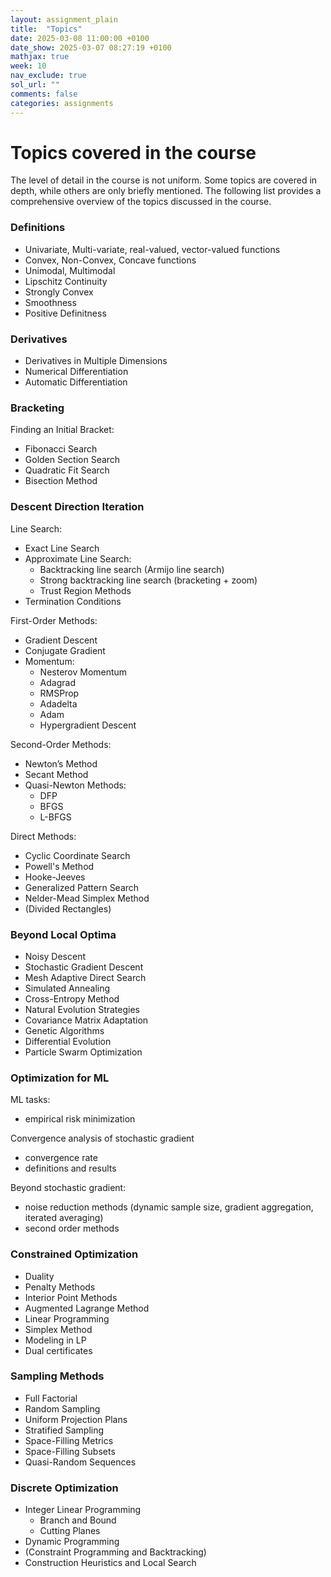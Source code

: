 ```yaml
---
layout: assignment_plain
title:  "Topics"
date: 2025-03-08 11:00:00 +0100
date_show: 2025-03-07 08:27:19 +0100
mathjax: true
week: 10
nav_exclude: true
sol_url: ""
comments: false
categories: assignments
---
```


# Topics covered in the course

The level of detail in the course is not uniform. Some topics are covered in depth, while others are only briefly mentioned. The following list provides a comprehensive overview of the topics discussed in the course.

### Definitions

  - Univariate, Multi-variate, real-valued, vector-valued functions
  - Convex, Non-Convex, Concave functions
  - Unimodal, Multimodal
  - Lipschitz Continuity
  - Strongly Convex
  - Smoothness
  - Positive Definitness

### Derivatives

- Derivatives in Multiple Dimensions
- Numerical Differentiation
- Automatic Differentiation

### Bracketing

Finding an Initial Bracket:

  - Fibonacci Search
  - Golden Section Search
  - Quadratic Fit Search
  - Bisection Method

### Descent Direction Iteration

Line Search:

  - Exact Line Search
  - Approximate Line Search:
    - Backtracking line search (Armijo line search)
    - Strong backtracking line search (bracketing + zoom)
    - Trust Region Methods
  - Termination Conditions

First-Order Methods:

  - Gradient Descent
  - Conjugate Gradient
  - Momentum:
    - Nesterov Momentum
    - Adagrad
    - RMSProp
    - Adadelta
    - Adam
    - Hypergradient Descent

Second-Order Methods:

  - Newton’s Method
  - Secant Method
  - Quasi-Newton Methods:
    - DFP
    - BFGS
    - L-BFGS

Direct Methods:

  - Cyclic Coordinate Search
  - Powell's Method
  - Hooke-Jeeves
  - Generalized Pattern Search
  - Nelder-Mead Simplex Method
  - (Divided Rectangles)

### Beyond Local Optima

  -	Noisy Descent
  - Stochastic Gradient Descent
  - Mesh Adaptive Direct Search
  - Simulated Annealing
  - Cross-Entropy Method
  - Natural Evolution Strategies
  - Covariance Matrix Adaptation
  - Genetic Algorithms
  - Differential Evolution
  - Particle Swarm Optimization

### Optimization for ML

ML tasks: 

  - empirical risk minimization
  
Convergence analysis of stochastic gradient

  - convergence rate
  - definitions and results
  
Beyond stochastic gradient:

  - noise reduction methods (dynamic sample size, gradient aggregation, iterated averaging) 
  - second order methods 

### Constrained Optimization

  -	Duality
  - Penalty Methods
  - Interior Point Methods
  - Augmented Lagrange Method
  - Linear Programming
  - Simplex Method
  - Modeling in LP
  - Dual certificates

### Sampling Methods

  - Full Factorial 
  - Random Sampling
  - Uniform Projection Plans
  - Stratified Sampling
  - Space-Filling Metrics 
  - Space-Filling Subsets
  - Quasi-Random Sequences

### Discrete Optimization

  -	Integer Linear Programming
    - Branch and Bound
    - Cutting Planes
  - Dynamic Programming
  - (Constraint Programming and Backtracking) 
  - Construction Heuristics and Local Search